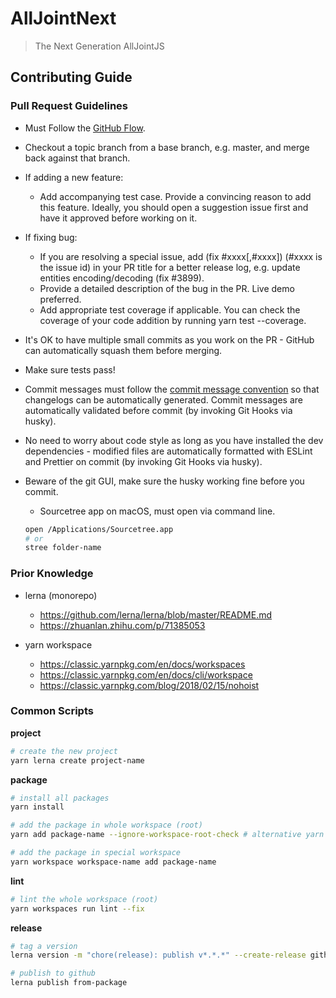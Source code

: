 # AllJointNext
> The Next Generation AllJointJS

## Contributing Guide
### Pull Request Guidelines
* Must Follow the [GitHub Flow](https://guides.github.com/introduction/flow/).

* Checkout a topic branch from a base branch, e.g. master, and merge back against that branch.

* If adding a new feature:
  * Add accompanying test case. Provide a convincing reason to add this feature. Ideally, you should open a suggestion issue first and have it approved before working on it.

* If fixing bug:
  * If you are resolving a special issue, add (fix #xxxx[,#xxxx]) (#xxxx is the issue id) in your PR title for a better release log, e.g. update entities encoding/decoding (fix #3899).
  * Provide a detailed description of the bug in the PR. Live demo preferred.
  * Add appropriate test coverage if applicable. You can check the coverage of your code addition by running yarn test --coverage.

* It's OK to have multiple small commits as you work on the PR - GitHub can automatically squash them before merging.

* Make sure tests pass!

* Commit messages must follow the [commit message convention](https://www.conventionalcommits.org/en/v1.0.0/) so that changelogs can be automatically generated. Commit messages are automatically validated before commit (by invoking Git Hooks via husky).

* No need to worry about code style as long as you have installed the dev dependencies - modified files are automatically formatted with ESLint and Prettier on commit (by invoking Git Hooks via husky).

* Beware of the git GUI, make sure the husky working fine before you commit.
  *  Sourcetree app on macOS, must open via command line.
    ```sh
    open /Applications/Sourcetree.app
    # or
    stree folder-name
    ```

### Prior Knowledge
* lerna (monorepo)
  * https://github.com/lerna/lerna/blob/master/README.md
  * https://zhuanlan.zhihu.com/p/71385053

* yarn workspace
  * https://classic.yarnpkg.com/en/docs/workspaces
  * https://classic.yarnpkg.com/en/docs/cli/workspace
  * https://classic.yarnpkg.com/blog/2018/02/15/nohoist

### Common Scripts
**project**
```sh
# create the new project
yarn lerna create project-name
```

**package**
```sh
# install all packages
yarn install

# add the package in whole workspace (root)
yarn add package-name --ignore-workspace-root-check # alternative yarn add package-name -W

# add the package in special workspace
yarn workspace workspace-name add package-name
```

**lint**
```sh
# lint the whole workspace (root)
yarn workspaces run lint --fix
```

**release**
```sh
# tag a version
lerna version -m "chore(release): publish v*.*.*" --create-release github

# publish to github
lerna publish from-package
```
